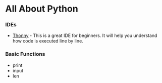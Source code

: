 # All About Python

### IDEs
* [Thonny](https://thonny.org/) - This is a great IDE for beginners. It will help you understand how code is executed line by line. 



### Basic Functions

* print 
* input
* len
